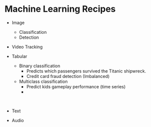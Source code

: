 # Machine Learning Recipes

- Image
  - Classification
  - Detection


- Video
  Tracking

- Tabular

  - Binary classification
    - Predicts which passengers survived the Titanic shipwreck.
    - Credit card fraud detection (Imbalanced)
  - Multiclass classification
    - Predict kids gameplay performance (time series)
    -

  ​



- Text

- Audio

